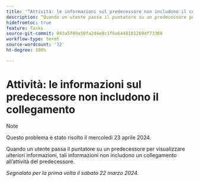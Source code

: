 ```yaml
---
title: '“Attività: le informazioni sul predecessore non includono il collegamento”'
description: “Quando un utente passa il puntatore su un predecessore per visualizzare ulteriori informazioni, tali informazioni non includono un collegamento all’attività del predecessore.”
hidefromtoc: true
feature: Tasks
source-git-commit: 043a5f09a50fa2d4e8c1f0a6448101269df73368
workflow-type: tm+mt
source-wordcount: '72'
ht-degree: 100%

---
```



# Attività: le informazioni sul predecessore non includono il collegamento

>[!NOTE]
>
>Questo problema è stato risolto il mercoledì 23 aprile 2024.

Quando un utente passa il puntatore su un predecessore per visualizzare ulteriori informazioni, tali informazioni non includono un collegamento all’attività del predecessore.

_Segnalato per la prima volta il sabato 22 marzo 2024._

